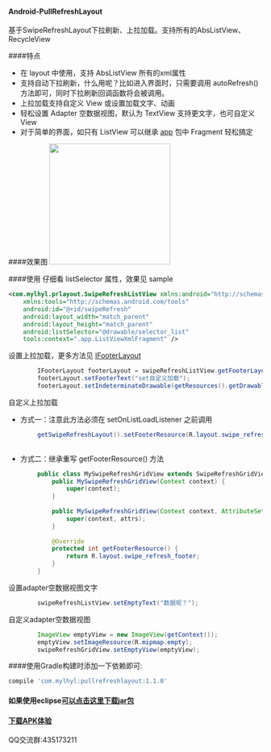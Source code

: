 #### Android-PullRefreshLayout
基于SwipeRefreshLayout下拉刷新、上拉加载。支持所有的AbsListView、RecycleView

####特点
 * 在 layout 中使用，支持 AbsListView 所有的xml属性
 * 支持自动下拉刷新，什么用呢？比如进入界面时，只需要调用 autoRefresh() 方法即可，同时下拉刷新回调函数将会被调用。
 * 上拉加载支持自定义 View 或设置加载文字、动画
 * 轻松设置 Adapter 空数据视图，默认为 TextView 支持更文字，也可自定义 View
 * 对于简单的界面，如只有 ListView 可以继承 [app](pullrefreshlayout/src/main/java/com/mylhyl/prlayout/app)
   包中 Fragment 轻松搞定

####效果图
<img src="preview/gif.gif" width="240px"/>

####使用
  仔细看 listSelector 属性，效果见 sample
```xml
<com.mylhyl.prlayout.SwipeRefreshListView xmlns:android="http://schemas.android.com/apk/res/android"
    xmlns:tools="http://schemas.android.com/tools"
    android:id="@+id/swipeRefresh"
    android:layout_width="match_parent"
    android:layout_height="match_parent"
    android:listSelector="@drawable/selector_list"
    tools:context=".app.ListViewXmlFragment" />
```
 设置上拉加载，更多方法见 [IFooterLayout](pullrefreshlayout/src/main/java/com/mylhyl/prlayout/internal/IFooterLayout.java)
```java
        IFooterLayout footerLayout = swipeRefreshListView.getFooterLayout();
        footerLayout.setFooterText("set自定义加载");
        footerLayout.setIndeterminateDrawable(getResources().getDrawable(R.drawable.footer_progressbar));
```
 自定义上拉加载
 
 * 方式一：注意此方法必须在 setOnListLoadListener 之前调用
 
```java
        getSwipeRefreshLayout().setFooterResource(R.layout.swipe_refresh_footer);        
        
```
 * 方式二：继承重写 getFooterResource() 方法
 
```java
        public class MySwipeRefreshGridView extends SwipeRefreshGridView {
            public MySwipeRefreshGridView(Context context) {
                super(context);
            }
        
            public MySwipeRefreshGridView(Context context, AttributeSet attrs) {
                super(context, attrs);
            }
        
            @Override
            protected int getFooterResource() {
                return R.layout.swipe_refresh_footer;
            }
        }
```
设置adapter空数据视图文字
```java
        swipeRefreshListView.setEmptyText("数据呢？");
```
 自定义adapter空数据视图
```java
        ImageView emptyView = new ImageView(getContext());
        emptyView.setImageResource(R.mipmap.empty);
        swipeRefreshGridView.setEmptyView(emptyView);
```

####使用Gradle构建时添加一下依赖即可:
```javascript
compile 'com.mylhyl:pullrefreshlayout:1.1.0'
```
#### 如果使用eclipse[可以点击这里下载jar包](preview/pullrefreshlayout.jar)
#### [下载APK体验](preview/sample-debug.apk)

QQ交流群:435173211
